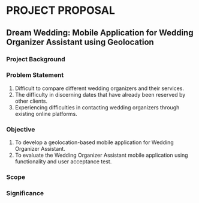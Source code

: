 # PROJECT PROPOSAL
## Dream Wedding: Mobile Application for Wedding Organizer Assistant using Geolocation
### Project Background

### Problem Statement
1. Difficult to compare different wedding organizers and their services.
2. The difficulty in discerning dates that have already been reserved by other clients.
3. Experiencing difficulties in contacting wedding organizers through existing online platforms.

### Objective
1. To develop a geolocation-based mobile application for Wedding Organizer Assistant.
2. To evaluate the Wedding Organizer Assistant mobile application using functionality and user acceptance test.
   
### Scope

### Significance
